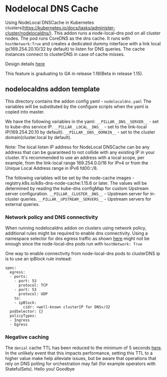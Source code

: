 # Nodelocal DNS Cache

Using NodeLocal DNSCache in Kubernetes clusters(https://kubernetes.io/docs/tasks/administer-cluster/nodelocaldns/).
This addon runs a node-local-dns pod on all cluster nodes. The pod runs CoreDNS as the dns cache. It runs with `hostNetwork:True` and creates a dedicated dummy interface with a link local ip(169.254.20.10/32 by default) to listen for DNS queries. The cache instances connect to clusterDNS in case of cache misses.

Design details [here](https://github.com/kubernetes/enhancements/blob/master/keps/sig-network/1024-nodelocal-cache-dns/README.md)

This feature is graduating to GA in release 1.18(Beta in release 1.15).

## nodelocaldns addon template

This directory contains the addon config yaml - `nodelocaldns.yaml`
The variables will be substituted by the configure scripts when the yaml is copied into master.

We have the following variables in the yaml:
`__PILLAR__DNS__SERVER__` - set to kube-dns service IP.
`__PILLAR__LOCAL__DNS__`  - set to the link-local IP(169.254.20.10 by default).
`__PILLAR__DNS__DOMAIN__` - set to the cluster domain(cluster.local by default).

Note: The local listen IP address for NodeLocal DNSCache can be any address that can be guaranteed to not collide with any existing IP in your cluster. It's recommended to use an address with a local scope, per example, from the link-local range 169.254.0.0/16 for IPv4 or from the Unique Local Address range in IPv6 fd00::/8.

The following variables will be set by the node-cache images - registry.k8s.io/k8s-dns-node-cache:1.15.6 or later.
The values will be determined by reading the kube-dns configMap for custom
Upstream server configuration.
`__PILLAR__CLUSTER__DNS__` - Upstream server for in-cluster queries.
`__PILLAR__UPSTREAM__SERVERS__` - Upstream servers for external queries.

### Network policy and DNS connectivity

When running nodelocaldns addon on clusters using network policy, additional rules might be required to enable dns connectivity.
Using a namespace selector for dns egress traffic as shown [here](https://docs.projectcalico.org/security/tutorials/kubernetes-policy-advanced)
might not be enough since the node-local-dns pods run with `hostNetwork: True`

One way to enable connectivity from node-local-dns pods to clusterDNS ip is to use an ipBlock rule instead:

```
spec:
  egress:
  - ports:
    - port: 53
      protocol: TCP
    - port: 53
      protocol: UDP
    to:
    - ipBlock:
        cidr: <well-known clusterIP for DNS>/32
  podSelector: {}
  policyTypes:
  - Ingress
  - Egress
```

### Negative caching

The `denial` cache TTL has been reduced to the minimum of 5 seconds [here](https://github.com/kubernetes/kubernetes/blob/a38ed2c5ceedf682cbc19442aac5224ae6e10eaa/cluster/addons/dns/nodelocaldns/nodelocaldns.yaml#L61). In the unlikely event that this impacts performance, setting this TTL to a higher value make help alleviate issues, but be aware that operations that rely on DNS polling for orchestration may fail (for example operators with StatefulSets).
Hello you!
Goodbye
